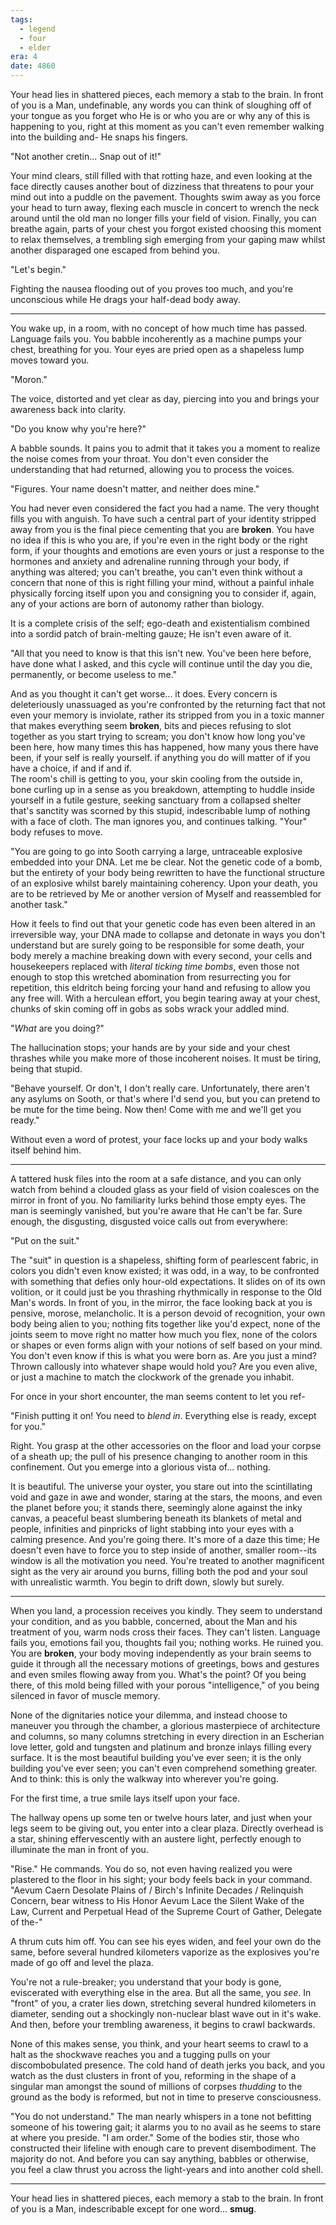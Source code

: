 ```yaml
---
tags:
  - legend
  - four
  - elder
era: 4
date: 4860
---
```

Your head lies in shattered pieces, each memory a stab to the brain. In front of you is a Man, undefinable, any words you can think of sloughing off of your tongue as you forget who He is or who you are or why any of this is happening to you, right at this moment as you can't even remember walking into the building and- He snaps his fingers.

"Not another cretin... Snap out of it!" 

Your mind clears, still filled with that rotting haze, and even looking at the face directly causes another bout of dizziness that threatens to pour your mind out into a puddle on the pavement. Thoughts swim away as you force your head to turn away, flexing each muscle in concert to wrench the neck around until the old man no longer fills your field of vision. Finally, you can breathe again, parts of your chest you forgot existed choosing this moment to relax themselves, a trembling sigh emerging from your gaping maw whilst another disparaged one escaped from behind you.

"Let's begin."

Fighting the nausea flooding out of you proves too much, and you're unconscious while He drags your half-dead body away.

***

You wake up, in a room, with no concept of how much time has passed. Language fails you. You babble incoherently as a machine pumps your chest, breathing for you. Your eyes are pried open as a shapeless lump moves toward you. 

"Moron." 

The voice, distorted and yet clear as day, piercing into you and brings your awareness back into clarity. 

"Do you know why you're here?"

A babble sounds. It pains you to admit that it takes you a moment to realize the noise comes from your throat. You don't even consider the understanding that had returned, allowing you to process the voices.

"Figures. Your name doesn't matter, and neither does mine."

You had never even considered the fact you had a name. The very thought fills you with anguish. To have such a central part of your identity stripped away from you is the final piece cementing that you are **broken**. You have no idea if this is who you are, if you're even in the right body or the right form, if your thoughts and emotions are even yours or just a response to the hormones and anxiety and adrenaline running through your body, if anything was altered; you can't breathe, you can't even think without a concern that none of this is right filling your mind, without a painful inhale physically forcing itself upon you and consigning you to consider if, again, any of your actions are born of autonomy rather than biology.

It is a complete crisis of the self; ego-death and existentialism combined into a sordid patch of brain-melting gauze; He isn't even aware of it.

"All that you need to know is that this isn't new. You've been here before, have done what I asked, and this cycle will continue until the day you die, permanently, or become useless to me."

And as you thought it can't get worse... it does. Every concern is deleteriously unassuaged as you're confronted by the returning fact that not even your memory is inviolate, rather its stripped from you in a toxic manner that makes everything seem **broken**, bits and pieces refusing to slot together as you start trying to scream; you don't know how long you've been here, how many times this has happened, how many yous there have been, if your self is really yourself. if anything you do will matter of if you have a choice, if and if and if.  
The room's chill is getting to you, your skin cooling from the outside in, bone curling up in a sense as you breakdown, attempting to huddle inside yourself in a futile gesture, seeking sanctuary from a collapsed shelter that's sanctity was scorned by this stupid, indescribable lump of nothing with a face of cloth. The man ignores you, and continues talking. "Your" body refuses to move. 

"You are going to go into Sooth carrying a large, untraceable explosive embedded into your DNA. Let me be clear. Not the genetic code of a bomb, but the entirety of your body being rewritten to have the functional structure of an explosive whilst barely maintaining coherency. Upon your death, you are to be retrieved by Me or another version of Myself and reassembled for another task."

How it feels to find out that your genetic code has even been altered in an irreversible way, your DNA made to collapse and detonate in ways you don't understand but are surely going to be responsible for some death, your body merely a machine breaking down with every second, your cells and housekeepers replaced with *literal ticking time bombs*, even those not enough to stop this wretched abomination from resurrecting you for repetition, this eldritch being forcing your hand and refusing to allow you any free will. With a herculean effort, you begin tearing away at your chest, chunks of skin coming off in gobs as sobs wrack your addled mind. 

"*What* are you doing?"

The hallucination stops; your hands are by your side and your chest thrashes while you make more of those incoherent noises. It must be tiring, being that stupid. 

"Behave yourself. Or don't, I don't really care. Unfortunately, there aren't any asylums on Sooth, or that's where I'd send you, but you can pretend to be mute for the time being. Now then! Come with me and we'll get you ready."

Without even a word of protest, your face locks up and your body walks itself behind him.


***

A tattered husk files into the room at a safe distance, and you can only watch from behind a clouded glass as your field of vision coalesces on the mirror in front of you. No familiarity lurks behind those empty eyes. The man is seemingly vanished, but you're aware that He can't be far. Sure enough, the disgusting, disgusted voice calls out from everywhere:

"Put on the suit."

The "suit" in question is a shapeless, shifting form of pearlescent fabric, in colors you didn't even know existed; it was odd, in a way, to be confronted with something that defies only hour-old expectations. It slides on of its own volition, or it could just be you thrashing rhythmically in response to the Old Man's words. In front of you, in the mirror, the face looking back at you is pensive, morose, melancholic. It is a person devoid of recognition, your own body being alien to you; nothing fits together like you'd expect, none of the joints seem to move right no matter how much you flex, none of the colors or shapes or even forms align with your notions of self based on your mind. You don't even know if this is what you were born as. Are you just a mind? Thrown callously into whatever shape would hold you? Are you even alive, or just a machine to match the clockwork of the grenade you inhabit.

For once in your short encounter, the man seems content to let you ref-

"Finish putting it on! You need to *blend in*. Everything else is ready, except for you."

Right. You grasp at the other accessories on the floor and load your corpse of a sheath up; the pull of his presence changing to another room in this confinement. Out you emerge into a glorious vista of... nothing.

It is beautiful. The universe your oyster, you stare out into the scintillating void and gaze in awe and wonder, staring at the stars, the moons, and even the planet before you; it stands there, seemingly alone against the inky canvas, a peaceful beast slumbering beneath its blankets of metal and people, infinities and pinpricks of light stabbing into your eyes with a calming presence. And you're going there. It's more of a daze this time; He doesn't even have to force you to step inside of another, smaller room--its window is all the motivation you need. You're treated to another magnificent sight as the very air around you burns, filling both the pod and your soul with unrealistic warmth. You begin to drift down, slowly but surely.

***

When you land, a procession receives you kindly. They seem to understand your condition, and as you babble, concerned, about the Man and his treatment of you, warm nods cross their faces. They can't listen. Language fails you, emotions fail you, thoughts fail you; nothing works. He ruined you. You are **broken**, your body moving independently as your brain seems to guide it through all the necessary motions of greetings, bows and gestures and even smiles flowing away from you. What's the point? Of you being there, of this mold being filled with your porous "intelligence," of you being silenced in favor of muscle memory. 

None of the dignitaries notice your dilemma, and instead choose to maneuver you through the chamber, a glorious masterpiece of architecture and columns, so many columns stretching in every direction in an Escherian love letter, gold and tungsten and platinum and bronze inlays filling every surface. It is the most beautiful building you've ever seen; it is the only building you've ever seen; you can't even comprehend something greater. And to think: this is only the walkway into wherever you're going. 

For the first time, a true smile lays itself upon your face.

The hallway opens up some ten or twelve hours later, and just when your legs seem to be giving out, you enter into a clear plaza. Directly overhead is a star, shining effervescently with an austere light, perfectly enough to illuminate the man in front of you.

"Rise." He commands. You do so, not even having realized you were plastered to the floor in his sight; your body feels back in your command. "Aevum Caern Desolate Plains of / Birch's Infinite Decades / Relinquish Concern, bear witness to His Honor Aevum Lace the Silent Wake of the Law, Current and Perpetual Head of the Supreme Court of Gather, Delegate of the-"

A thrum cuts him off. You can see his eyes widen, and feel your own do the same, before several hundred kilometers vaporize as the explosives you're made of go off and level the plaza. 

You're not a rule-breaker; you understand that your body is gone, eviscerated with everything else in the area. But all the same, you *see*. In "front" of you, a crater lies down, stretching several hundred kilometers in diameter, sending out a shockingly non-nuclear blast wave out in it's wake. And then, before your trembling awareness, it begins to crawl backwards.

None of this makes sense, you think, and your heart seems to crawl to a halt as the shockwave reaches you and a tugging pulls on your discombobulated presence. The cold hand of death jerks you back, and you watch as the dust clusters in front of you, reforming in the shape of a singular man amongst the sound of millions of corpses *thudding* to the ground as the body is reformed, but not in time to preserve consciousness.

"You do not understand." The man nearly whispers in a tone not befitting someone of his towering gait; it alarms you to no avail as he seems to stare at where you preside. "I am order." Some of the bodies stir, those who constructed their lifeline with enough care to prevent disembodiment. The majority do not. And before you can say anything, babbles or otherwise, you feel a claw thrust you across the light-years and into another cold shell.

***

Your head lies in shattered pieces, each memory a stab to the brain. In front of you is a Man, indescribable except for one word... **smug**.